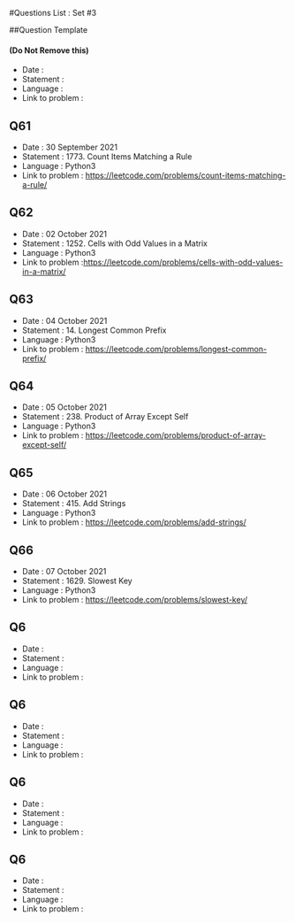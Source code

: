 #Questions List : Set #3

##Question Template 
#### (Do Not Remove this)
- Date : 
- Statement : 
- Language :
- Link to problem :


## Q61
- Date : 30 September 2021
- Statement : 1773. Count Items Matching a Rule
- Language : Python3
- Link to problem : https://leetcode.com/problems/count-items-matching-a-rule/

## Q62
- Date : 02 October 2021
- Statement : 1252. Cells with Odd Values in a Matrix
- Language : Python3
- Link to problem :https://leetcode.com/problems/cells-with-odd-values-in-a-matrix/ 

## Q63
- Date : 04 October 2021
- Statement : 14. Longest Common Prefix
- Language : Python3
- Link to problem : https://leetcode.com/problems/longest-common-prefix/

## Q64
- Date : 05 October 2021
- Statement : 238. Product of Array Except Self
- Language : Python3
- Link to problem : https://leetcode.com/problems/product-of-array-except-self/

## Q65
- Date : 06 October 2021
- Statement : 415. Add Strings
- Language : Python3
- Link to problem : https://leetcode.com/problems/add-strings/

## Q66
- Date : 07 October 2021
- Statement : 1629. Slowest Key
- Language : Python3
- Link to problem : https://leetcode.com/problems/slowest-key/

## Q6
- Date : 
- Statement : 
- Language :
- Link to problem : 

## Q6
- Date : 
- Statement : 
- Language :
- Link to problem : 

## Q6
- Date : 
- Statement : 
- Language :
- Link to problem : 

## Q6
- Date : 
- Statement : 
- Language :
- Link to problem : 
